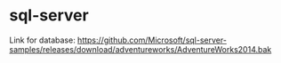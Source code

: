 # sql-server
Link for database: https://github.com/Microsoft/sql-server-samples/releases/download/adventureworks/AdventureWorks2014.bak
